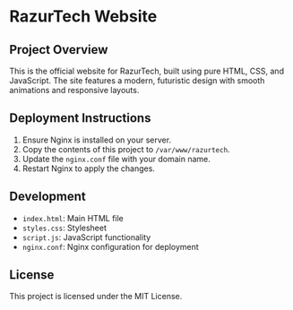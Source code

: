 # RazurTech Website

## Project Overview
This is the official website for RazurTech, built using pure HTML, CSS, and JavaScript. The site features a modern, futuristic design with smooth animations and responsive layouts.

## Deployment Instructions
1. Ensure Nginx is installed on your server.
2. Copy the contents of this project to `/var/www/razurtech`.
3. Update the `nginx.conf` file with your domain name.
4. Restart Nginx to apply the changes.

## Development
- `index.html`: Main HTML file
- `styles.css`: Stylesheet
- `script.js`: JavaScript functionality
- `nginx.conf`: Nginx configuration for deployment

## License
This project is licensed under the MIT License.
